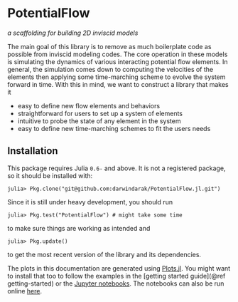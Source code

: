 # PotentialFlow

*a scaffolding for building 2D inviscid models*

The main goal of this library is to remove as much boilerplate code as possible from inviscid modeling codes.
The core operation in these models is simulating the dynamics of various interacting potential flow elements.
In general, the simulation comes down to computing the velocities of the elements then applying some time-marching scheme to evolve the system forward in time.
With this in mind, we want to construct a library that makes it

- easy to define new flow elements and behaviors
- straightforward for users to set up a system of elements
- intuitive to probe the state of any element in the system
- easy to define new time-marching schemes to fit the users needs

## Installation

This package requires Julia `0.6-` and above.
It is not a registered package, so it should be installed with:
```julia-repl
julia> Pkg.clone("git@github.com:darwindarak/PotentialFlow.jl.git")
```
Since it is still under heavy development, you should run
```julia-repl
julia> Pkg.test("PotentialFlow") # might take some time
```
to make sure things are working as intended and
```julia-repl
julia> Pkg.update()
```
to get the most recent version of the library and its dependencies.

The plots in this documentation are generated using [Plots.jl](http://docs.juliaplots.org/latest/).
You might want to install that too to follow the examples in the [getting started guide](@ref getting-started) or the [Jupyter notebooks](https://github.com/darwindarak/PotentialFlow.jl/tree/master/binder/notebooks).
The notebooks can also be run online [here](https://beta.mybinder.org/v2/gh/darwindarak/PotentialFlow.jl/master?filepath=binder%2Fnotebooks).
